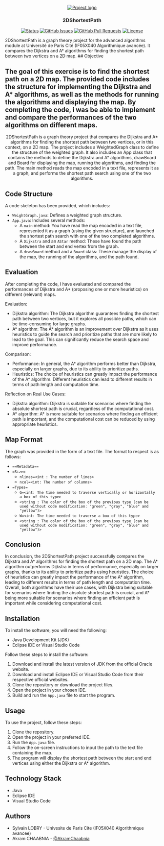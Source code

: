<p align="center">
  <a href="" rel="noopener">
 <img src="https://i.imgur.com/AZ2iWek.png" alt="Project logo"></a>
</p>
<h3 align="center">2DShortestPath</h3>

<div align="center">

[![Status](https://img.shields.io/badge/status-active-success.svg)]()
[![GitHub Issues](https://img.shields.io/github/issues/kylelobo/The-Documentation-Compendium.svg)](https://github.com/kylelobo/The-Documentation-Compendium/issues)
[![GitHub Pull Requests](https://img.shields.io/github/issues-pr/kylelobo/The-Documentation-Compendium.svg)](https://github.com/kylelobo/The-Documentation-Compendium/pulls)
[![License](https://img.shields.io/badge/license-MIT-blue.svg)](LICENSE.md)

</div>
2DShortestPath is a graph theory project for the advanced algorithms module at Université de Paris Cité (IF05X040 Algorithmique avancée). It compares the Dijkstra and A* algorithms for finding the shortest path between two vertices on a 2D map.
## Objective

## The goal of this exercise is to find the shortest path on a 2D map. The provided code includes the structure for implementing the Dijkstra and A\* algorithms, as well as the methods for running the algorithms and displaying the map. By completing the code, i was be able to implement and compare the performances of the two algorithms on different maps.

<p align="center"> 2DShortestPath is a graph theory project that compares the Dijkstra and A* algorithms for finding the shortest path between two vertices, or in this context, on a 2D map. The project includes a WeightedGraph class to define the structure of the weighted graph. It also includes an App class that contains the methods to define the Dijkstra and A* algorithms, drawBoard and Board for displaying the map, running the algorithms, and finding the path. The main method reads the map encoded in a text file, represents it as a graph, and performs the shortest path search using one of the two algorithms.
    <br> 
</p>

## Code Structure

A code skeleton has been provided, which includes:

- `WeightGraph.java`: Defines a weighted graph structure.
- `App.java`: Includes several methods:
  - A `main` method: You have read the map encoded in a text file, represented it as a graph (using the given structure), and launched the shortest path search with one of the two completed algorithms.
  - A `Dijkstra` and an `AStar` method: These have found the path between the start and end vertex from the graph.
  - A `drawBoard` method and a `Board` class: These manage the display of the map, the running of the algorithms, and the path found.

## Evaluation

After completing the code, I have evaluated and compared the performances of Dijkstra and A\* (proposing one or more heuristics) on different (relevant) maps.

Evaluation:

- Dijkstra algorithm: The Dijkstra algorithm guarantees finding the shortest path between two vertices, but it explores all possible paths, which can be time-consuming for large graphs.
- A* algorithm: The A* algorithm is an improvement over Dijkstra as it uses heuristics to guide the search and prioritize paths that are more likely to lead to the goal. This can significantly reduce the search space and improve performance.

Comparison:

- Performance: In general, the A\* algorithm performs better than Dijkstra, especially on larger graphs, due to its ability to prioritize paths.
- Heuristics: The choice of heuristics can greatly impact the performance of the A\* algorithm. Different heuristics can lead to different results in terms of path length and computation time.

Reflection on Real Use Cases:

- Dijkstra algorithm: Dijkstra is suitable for scenarios where finding the absolute shortest path is crucial, regardless of the computational cost.
- A* algorithm: A* is more suitable for scenarios where finding an efficient path is important, and the computational cost can be reduced by using appropriate heuristics.

## Map Format

The graph was provided in the form of a text file. The format to respect is as follows:

- `==Metadata==`
- `=Size=`
  - `nlines=<int : The number of lines>`
  - `ncol=<int: The number of columns>`
- `=Types=`
  - `G=<int: The time needed to traverse vertically or horizontally a box of this type>`
  - `<string : The color of the box of the previous type (can be used without code modification: "green", "gray", "blue" and "yellow")>`
  - `W=<int: The time needed to traverse a box of this type>`
  - `<string : The color of the box of the previous type (can be used without code modification: "green", "gray", "blue" and "yellow")>`

## Conclusion

In conclusion, the 2DShortestPath project successfully compares the Dijkstra and A* algorithms for finding the shortest path on a 2D map. The A* algorithm outperforms Dijkstra in terms of performance, especially on larger graphs, thanks to its ability to prioritize paths using heuristics. The choice of heuristics can greatly impact the performance of the A* algorithm, leading to different results in terms of path length and computation time. Overall, both algorithms have their use cases, with Dijkstra being suitable for scenarios where finding the absolute shortest path is crucial, and A* being more suitable for scenarios where finding an efficient path is important while considering computational cost.

## Installation

To install the software, you will need the following:

- Java Development Kit (JDK)
- Eclipse IDE or Visual Studio Code

Follow these steps to install the software:

1. Download and install the latest version of JDK from the official Oracle website.
2. Download and install Eclipse IDE or Visual Studio Code from their respective official websites.
3. Clone the repository or download the project files.
4. Open the project in your chosen IDE.
5. Build and run the `App.java` file to start the program.

## Usage

To use the project, follow these steps:

1. Clone the repository.
2. Open the project in your preferred IDE.
3. Run the `App.java` file.
4. Follow the on-screen instructions to input the path to the text file containing the map.
5. The program will display the shortest path between the start and end vertices using either the Dijkstra or A\* algorithm.

## Technology Stack <a name = "tech_stack"></a>

- Java
- Eclipse IDE
- Visual Studio Code

## Authors <a name = "authors"></a>

- Sylvain LOBRY - Univesite de Paris Cite (IF05X040 Algorithmique avancee)
- Akram CHAABNIA - [@AkramChaabnia](https://github.com/AkramChaabnia)
